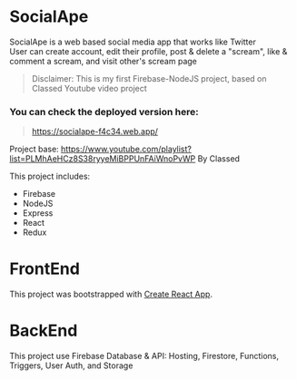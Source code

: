 # SocialApe
SocialApe is a web based social media app that works like Twitter  
User can create account, edit their profile, post & delete a "scream", like & comment a scream, and visit other's scream page

> Disclaimer: This is my first Firebase-NodeJS project, based on Classed Youtube video project

### You can check the deployed version here:
> https://socialape-f4c34.web.app/

Project base:
https://www.youtube.com/playlist?list=PLMhAeHCz8S38ryyeMiBPPUnFAiWnoPvWP
By Classed

This project includes:

- Firebase
- NodeJS
- Express
- React
- Redux

# FrontEnd
This project was bootstrapped with [Create React App](https://github.com/facebook/create-react-app).

# BackEnd
This project use Firebase Database & API:
Hosting, Firestore, Functions, Triggers, User Auth, and Storage
